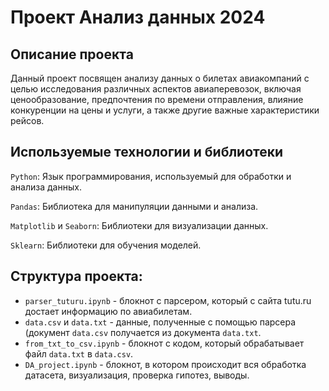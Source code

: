 # Проект Анализ данных 2024

## Описание проекта 

Данный проект посвящен анализу данных о билетах авиакомпаний с целью исследования различных аспектов авиаперевозок, включая ценообразование, предпочтения по времени отправления, влияние конкуренции на цены и услуги, а также другие важные характеристики рейсов.

## Используемые технологии и библиотеки

`Python`: Язык программирования, используемый для обработки и анализа данных.

`Pandas`: Библиотека для манипуляции данными и анализа.

`Matplotlib` и `Seaborn`: Библиотеки для визуализации данных.

`Sklearn`: Библиотеки для обучения моделей.



## Структура проекта:
- `parser_tuturu.ipynb` - блокнот с парсером, который с сайта tutu.ru достает информацию по авиабилетам.
- `data.csv` и `data.txt` - данные, полученные с помощью парсера (документ `data.csv` получается из документа `data.txt`.
- `from_txt_to_csv.ipynb` - блокнот с кодом, который обрабатывает файл `data.txt` в `data.csv`.
- `DA_project.ipynb` - блокнот, в котором происходит вся обработка датасета, визуализация, проверка гипотез, выводы.




